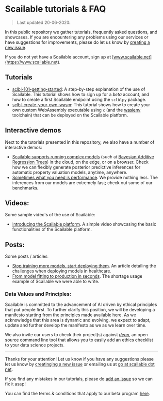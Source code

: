 # Scailable tutorials & FAQ
> Last updated 20-06-2020.

In this public repository we gather tutorials, frequently asked questions, and showcases. If you are encountering any problems using our services or have suggestions for improvements, please do let us know by [creating a new issue](https://github.com/scailable/sclbl-tutorials/issues/new). 

If you do not yet have a Scailable account, sign up at [www.scailable.net](https://www.scailable.net).

## Tutorials

* [sclbl-101-getting-started](https://github.com/scailable/sclbl-tutorials/tree/master/sclbl-101-getting-started): A step-by-step explanation of the use of Scailable. This tutorial shows how to sign up for a *beta* account, and how to create a first Scailable endpoint using the `sclblpy` package. 
* [sclbl-create-your-own-wasm](https://github.com/scailable/sclbl-tutorials/tree/master/sclbl-create-your-own-wasm): This tutorial shows how to create your own custom WebAssembly executable using `c` (and the [wasienv](https://medium.com/wasmer/wasienv-wasi-development-workflow-for-humans-1811d9a50345) toolchain) that can be deployed on the Scailable platform.

## Interactive demos
Next to the tutorials presented in this repository, we also have a number of interactive demos:

* [Scailable supports running complex models](https://www.scailable.net/demo/avm/) (such at [Bayesian Additive Regression Trees](https://projecteuclid.org/euclid.aoas/1273584455)) in the cloud, on the edge, or on a browser. Check how we can flexibly generate posterior predictive inferences for automatic property valuation models, anytime, anywhere.
* [Sometimes what you need is performance](https://www.scailable.net/demo/bench/). We provide nothing less. The inferences from our models are extremely fast; check out some of our benchmarks.

## Videos:
Some sample video's of the use of Scailable:

* [Introducing the Scailable platform](https://youtu.be/47wUrjtgFcs). A simple video showcasing the basic functionalities of the Scailable platform.

## Posts:
Some posts / articles:

* [Stop training more models, start deploying them](https://towardsdatascience.com/stop-training-more-models-start-deploying-them-using-webassembly-49a3f178569e). An article detailing the challenges when deploying models in healthcare.
* [From model fitting to production in seconds](https://towardsdatascience.com/from-model-fitting-to-production-in-seconds-8e6823d87f5d). The shortage usage example of Scailable we were able to write.

### Data Values and Principles:

Scailable is committed to the advancement of AI driven by ethical principles that put people first. To further clarify this position, we will be developing a manifesto starting from the principles made available here. As we acknowledge that this area is dynamic and evolving, we expect to adapt, update and further develop the manifesto as we as we learn over time. 

We also invite our users to check their project(s) against *[deon](https://deon.drivendata.org/)*, an open source command line tool that allows you to easily add an ethics checklist to your data science projects.



----------


Thanks for your attention! Let us know if you have any suggestions please let us know by [creatinging a new issue](https://github.com/scailable/sclbl-tutorials/issues/new) or emailing us at [go at scailable dot net](mailto:go@scailable.net).

If you find any mistakes in our tutorials, please do [add an issue](https://github.com/scailable/sclbl-tutorials/issues/new) so we can fix it asap!

You can find the terms & conditions that apply to our beta program [here](https://github.com/scailable/sclbl-tutorials/blob/master/terms/README.md).
